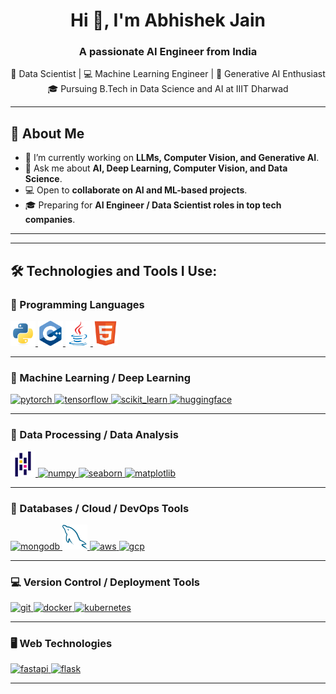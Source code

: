 <h1 align="center">Hi 👋, I'm Abhishek Jain</h1>
<h3 align="center">A passionate AI Engineer from India</h3>

<p align="center">
🚀 Data Scientist | 💻 Machine Learning Engineer | 🤖 Generative AI Enthusiast  
🎓 Pursuing B.Tech in Data Science and AI at IIIT Dharwad  
</p>

---

## 🚀 About Me

- 🔭 I’m currently working on **LLMs, Computer Vision, and Generative AI**.
- 💬 Ask me about **AI, Deep Learning, Computer Vision, and Data Science**.
- 💻 Open to **collaborate on AI and ML-based projects**.
- 🎓 Preparing for **AI Engineer / Data Scientist roles in top tech companies**.

---
<!--
## 💻 Connect with Me:
<p align="left">
<a href="https://www.linkedin.com/in/abhishek-jain-iiitd/" target="_blank">
  <img align="center" src="https://cdn.jsdelivr.net/npm/simple-icons@3.13.0/icons/linkedin.svg" alt="LinkedIn" height="30" width="40" />
</a>
<a href="https://github.com/abhishek-jain-iiitd" target="_blank">
  <img align="center" src="https://cdn.jsdelivr.net/npm/simple-icons@3.13.0/icons/github.svg" alt="GitHub" height="30" width="40" />
</a>
<a href="https://abhishek-jain-iiitd.vercel.app/" target="_blank">
  <img align="center" src="https://cdn.jsdelivr.net/npm/simple-icons@3.13.0/icons/googlechrome.svg" alt="Portfolio" height="30" width="40" />
</a>
<a href="https://kaggle.com/abhishek-jain-iiitd" target="_blank">
  <img align="center" src="https://cdn.jsdelivr.net/npm/simple-icons@3.13.0/icons/kaggle.svg" alt="Kaggle" height="30" width="40" />
</a>
 </p> -->

---

## 🛠 Technologies and Tools I Use:

### 📜 Programming Languages
<p align="left">
<a href="https://www.python.org" target="_blank"> <img src="https://raw.githubusercontent.com/devicons/devicon/master/icons/python/python-original.svg" alt="python" width="40" height="40"/> </a>
<a href="https://www.w3schools.com/cpp/" target="_blank"> <img src="https://raw.githubusercontent.com/devicons/devicon/master/icons/cplusplus/cplusplus-original.svg" alt="cplusplus" width="40" height="40"/> </a>
<a href="https://www.java.com" target="_blank"> <img src="https://raw.githubusercontent.com/devicons/devicon/master/icons/java/java-original.svg" alt="java" width="40" height="40"/> </a>
<a href="https://www.w3schools.com/html/" target="_blank"> <img src="https://raw.githubusercontent.com/devicons/devicon/master/icons/html5/html5-original.svg" alt="html5" width="40" height="40"/> </a>
</p>

---

### 🧠 Machine Learning / Deep Learning
<p align="left">
<a href="https://pytorch.org/" target="_blank"> <img src="https://www.vectorlogo.zone/logos/pytorch/pytorch-icon.svg" alt="pytorch" width="40" height="40"/> </a>
<a href="https://www.tensorflow.org" target="_blank"> <img src="https://www.vectorlogo.zone/logos/tensorflow/tensorflow-icon.svg" alt="tensorflow" width="40" height="40"/> </a>
<a href="https://scikit-learn.org/" target="_blank"> <img src="https://upload.wikimedia.org/wikipedia/commons/0/05/Scikit_learn_logo_small.svg" alt="scikit_learn" width="40" height="40"/> </a>
<a href="https://huggingface.co/" target="_blank"> <img src="https://huggingface.co/front/assets/huggingface_logo-noborder.svg" alt="huggingface" width="40" height="40"/> </a>
</p>

---

### 💾 Data Processing / Data Analysis
<p align="left">
<a href="https://pandas.pydata.org/" target="_blank"> <img src="https://raw.githubusercontent.com/devicons/devicon/master/icons/pandas/pandas-original.svg" alt="pandas" width="40" height="40"/> </a>
<a href="https://numpy.org/" target="_blank"> <img src="https://upload.wikimedia.org/wikipedia/commons/3/31/NumPy_logo_2020.svg" alt="numpy" width="40" height="40"/> </a>
<a href="https://seaborn.pydata.org/" target="_blank"> <img src="https://seaborn.pydata.org/_images/logo-mark-lightbg.svg" alt="seaborn" width="40" height="40"/> </a>
<a href="https://matplotlib.org/" target="_blank"> <img src="https://matplotlib.org/_static/logo2_compressed.svg" alt="matplotlib" width="40" height="40"/> </a>
</p>

---

### 💾 Databases / Cloud / DevOps Tools
<p align="left">
<a href="https://www.mongodb.com/" target="_blank"> <img src="https://www.vectorlogo.zone/logos/mongodb/mongodb-icon.svg" alt="mongodb" width="40" height="40"/> </a>
<a href="https://www.mysql.com/" target="_blank"> <img src="https://raw.githubusercontent.com/devicons/devicon/master/icons/mysql/mysql-original.svg" alt="mysql" width="40" height="40"/> </a>
<a href="https://aws.amazon.com/" target="_blank"> <img src="https://www.vectorlogo.zone/logos/amazon_aws/amazon_aws-icon.svg" alt="aws" width="40" height="40"/> </a>
<a href="https://cloud.google.com/" target="_blank"> <img src="https://www.vectorlogo.zone/logos/google_cloud/google_cloud-icon.svg" alt="gcp" width="40" height="40"/> </a>
</p>

---

### 💻 Version Control / Deployment Tools
<p align="left">
<a href="https://git-scm.com/" target="_blank"> <img src="https://www.vectorlogo.zone/logos/git-scm/git-scm-icon.svg" alt="git" width="40" height="40"/> </a>
<a href="https://docker.com/" target="_blank"> <img src="https://www.vectorlogo.zone/logos/docker/docker-icon.svg" alt="docker" width="40" height="40"/> </a>
<a href="https://kubernetes.io/" target="_blank"> <img src="https://www.vectorlogo.zone/logos/kubernetes/kubernetes-icon.svg" alt="kubernetes" width="40" height="40"/> </a>
</p>

---

### 🖥️ Web Technologies
<p align="left">
<a href="https://fastapi.tiangolo.com/" target="_blank"> <img src="https://www.vectorlogo.zone/logos/fastapi/fastapi-icon.svg" alt="fastapi" width="40" height="40"/> </a>
<a href="https://flask.palletsprojects.com/" target="_blank"> <img src="https://www.vectorlogo.zone/logos/pocoo_flask/pocoo_flask-icon.svg" alt="flask" width="40" height="40"/> </a>
</p>

---
